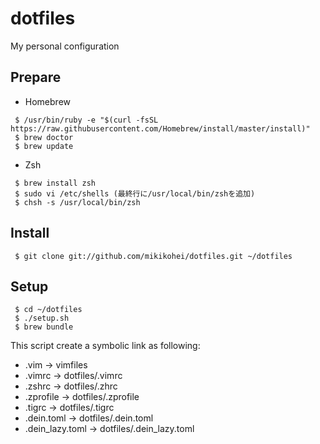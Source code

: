 dotfiles
========

My personal configuration

Prepare
--------

* Homebrew

```
 $ /usr/bin/ruby -e "$(curl -fsSL https://raw.githubusercontent.com/Homebrew/install/master/install)"
 $ brew doctor
 $ brew update
```

* Zsh

```
 $ brew install zsh
 $ sudo vi /etc/shells (最終行に/usr/local/bin/zshを追加)
 $ chsh -s /usr/local/bin/zsh
```


Install
--------

```
 $ git clone git://github.com/mikikohei/dotfiles.git ~/dotfiles
```


Setup
--------

```
 $ cd ~/dotfiles
 $ ./setup.sh
 $ brew bundle
```
This script create a symbolic link as following:

* .vim         -> vimfiles
* .vimrc       -> dotfiles/.vimrc
* .zshrc       -> dotfiles/.zhrc
* .zprofile    -> dotfiles/.zprofile
* .tigrc       -> dotfiles/.tigrc
* .dein.toml       -> dotfiles/.dein.toml
* .dein_lazy.toml  -> dotfiles/.dein_lazy.toml
